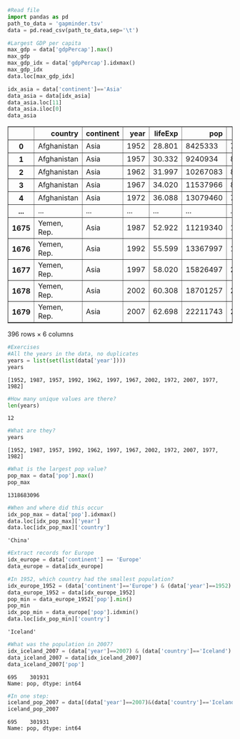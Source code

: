 ```python
#Read file
import pandas as pd
path_to_data = 'gapminder.tsv'
data = pd.read_csv(path_to_data,sep='\t')

#Largest GDP per capita
max_gdp = data['gdpPercap'].max()
max_gdp
max_gdp_idx = data['gdpPercap'].idxmax()
max_gdp_idx
data.loc[max_gdp_idx]

idx_asia = data['continent']=='Asia'
data_asia = data[idx_asia]
data_asia.loc[11]
data_asia.iloc[0]
data_asia
```




<div>
<style scoped>
    .dataframe tbody tr th:only-of-type {
        vertical-align: middle;
    }

    .dataframe tbody tr th {
        vertical-align: top;
    }

    .dataframe thead th {
        text-align: right;
    }
</style>
<table border="1" class="dataframe">
  <thead>
    <tr style="text-align: right;">
      <th></th>
      <th>country</th>
      <th>continent</th>
      <th>year</th>
      <th>lifeExp</th>
      <th>pop</th>
      <th>gdpPercap</th>
    </tr>
  </thead>
  <tbody>
    <tr>
      <th>0</th>
      <td>Afghanistan</td>
      <td>Asia</td>
      <td>1952</td>
      <td>28.801</td>
      <td>8425333</td>
      <td>779.445314</td>
    </tr>
    <tr>
      <th>1</th>
      <td>Afghanistan</td>
      <td>Asia</td>
      <td>1957</td>
      <td>30.332</td>
      <td>9240934</td>
      <td>820.853030</td>
    </tr>
    <tr>
      <th>2</th>
      <td>Afghanistan</td>
      <td>Asia</td>
      <td>1962</td>
      <td>31.997</td>
      <td>10267083</td>
      <td>853.100710</td>
    </tr>
    <tr>
      <th>3</th>
      <td>Afghanistan</td>
      <td>Asia</td>
      <td>1967</td>
      <td>34.020</td>
      <td>11537966</td>
      <td>836.197138</td>
    </tr>
    <tr>
      <th>4</th>
      <td>Afghanistan</td>
      <td>Asia</td>
      <td>1972</td>
      <td>36.088</td>
      <td>13079460</td>
      <td>739.981106</td>
    </tr>
    <tr>
      <th>...</th>
      <td>...</td>
      <td>...</td>
      <td>...</td>
      <td>...</td>
      <td>...</td>
      <td>...</td>
    </tr>
    <tr>
      <th>1675</th>
      <td>Yemen, Rep.</td>
      <td>Asia</td>
      <td>1987</td>
      <td>52.922</td>
      <td>11219340</td>
      <td>1971.741538</td>
    </tr>
    <tr>
      <th>1676</th>
      <td>Yemen, Rep.</td>
      <td>Asia</td>
      <td>1992</td>
      <td>55.599</td>
      <td>13367997</td>
      <td>1879.496673</td>
    </tr>
    <tr>
      <th>1677</th>
      <td>Yemen, Rep.</td>
      <td>Asia</td>
      <td>1997</td>
      <td>58.020</td>
      <td>15826497</td>
      <td>2117.484526</td>
    </tr>
    <tr>
      <th>1678</th>
      <td>Yemen, Rep.</td>
      <td>Asia</td>
      <td>2002</td>
      <td>60.308</td>
      <td>18701257</td>
      <td>2234.820827</td>
    </tr>
    <tr>
      <th>1679</th>
      <td>Yemen, Rep.</td>
      <td>Asia</td>
      <td>2007</td>
      <td>62.698</td>
      <td>22211743</td>
      <td>2280.769906</td>
    </tr>
  </tbody>
</table>
<p>396 rows × 6 columns</p>
</div>




```python
#Exercises
#All the years in the data, no duplicates
years = list(set(list(data['year'])))
years
```




    [1952, 1987, 1957, 1992, 1962, 1997, 1967, 2002, 1972, 2007, 1977, 1982]




```python
#How many unique values are there?
len(years)
```




    12




```python
#What are they?
years
```




    [1952, 1987, 1957, 1992, 1962, 1997, 1967, 2002, 1972, 2007, 1977, 1982]




```python
#What is the largest pop value?
pop_max = data['pop'].max()
pop_max
```




    1318683096




```python
#When and where did this occur
idx_pop_max = data['pop'].idxmax()
data.loc[idx_pop_max]['year']
data.loc[idx_pop_max]['country']
```




    'China'




```python
#Extract records for Europe
idx_europe = data['continent'] == 'Europe'
data_europe = data[idx_europe]
```


```python
#In 1952, which country had the smallest population?
idx_europe_1952 = (data['continent']=='Europe') & (data['year']==1952)
data_europe_1952 = data[idx_europe_1952]
pop_min = data_europe_1952['pop'].min()
pop_min
idx_pop_min = data_europe['pop'].idxmin()
data.loc[idx_pop_min]['country']
```




    'Iceland'




```python
#What was the population in 2007?
idx_iceland_2007 = (data['year']==2007) & (data['country']=='Iceland')
data_iceland_2007 = data[idx_iceland_2007]
data_iceland_2007['pop']
```




    695    301931
    Name: pop, dtype: int64




```python
#In one step:
iceland_pop_2007 = data[(data['year']==2007)&(data['country']=='Iceland')]['pop']
iceland_pop_2007
```




    695    301931
    Name: pop, dtype: int64



